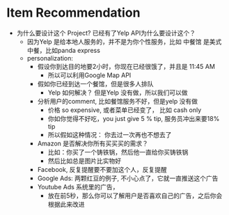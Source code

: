 # Item Recommendation

- 为什么要设计这个 Project? 已经有了Yelp API为什么要设计这个？
  - 因为Yelp 是给本地人服务的，并不是为你个性服务，比如 中餐馆 是美式中餐，比如panda express
  - personalization:
    - 假设你到达目的地要2小时，你现在已经很饿了，并且是 11:45 AM
      - 所以可以利用Google Map API
    - 假如你已经到达一个餐馆，但是很多人排队 
      - Yelp 如何解决？ 但是Yelp 没有做，所以我们可以做
    - 分析用户的comment, 比如餐馆服务不好，但是yelp 没有做
      - 价格 so expensive, 或者菜单已经变了， 比如 cash only   
      - 你如你觉得不好吃，you just give 5 % tip, 服务员冲出来要18% tip
      - 所以假如这种情况： 你去过一次再也不想去了
    - Amazon 是否解决你所有买买买的需求？
      - 比如：你买了一个铸铁锅，然后他一直给你买铸铁锅   
      - 然后比如总是图片比实物好
    - Facebook, 反复提醒要不要加这个人，反复提醒 
    - Google Ads: 两颗红豆的例子, 不小心点了，它就一直推送这个广告
    - Youtube Ads 系统里的广告，
      - 放在前5秒，那么你可以了解用户是否喜欢自己的广告，之后你会根据此来改进 

